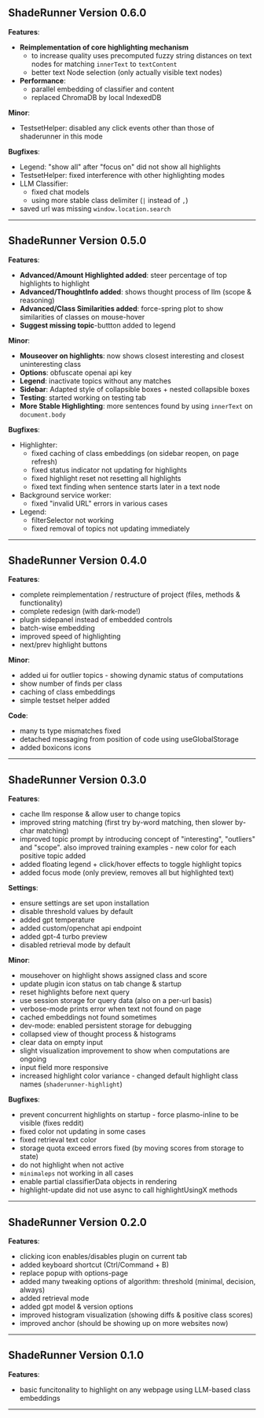 



## ShadeRunner Version 0.6.0

**Features**:
- **Reimplementation of core highlighting mechanism**
    - to increase quality uses precomputed fuzzy string distances on text nodes for matching `innerText` to `textContent`
    - better text Node selection (only actually visible text nodes)
- **Performance**:
    - parallel embedding of classifier and content
    - replaced ChromaDB by local IndexedDB

**Minor**:
- TestsetHelper: disabled any click events other than those of shaderunner in this mode 

**Bugfixes**:
- Legend: "show all" after "focus on" did not show all highlights
- TestsetHelper: fixed interference with other highlighting modes
- LLM Classifier:
    - fixed chat models
    - using more stable class delimiter (`|` instead of `,`)
- saved url was missing `window.location.search`

-------



## ShadeRunner Version 0.5.0

**Features**:
- **Advanced/Amount Highlighted added**: steer percentage of top highlights to highlight
- **Advanced/ThoughtInfo added**: shows thought process of llm (scope & reasoning)
- **Advanced/Class Similarities added**: force-spring plot to show similarities of classes on mouse-hover
- **Suggest missing topic**-buttton added to legend

**Minor**:
- **Mouseover on highlights**: now shows closest interesting and closest uninteresting class
- **Options**: obfuscate openai api key
- **Legend**: inactivate topics without any matches
- **Sidebar**: Adapted style of collapsible boxes + nested collapsible boxes
- **Testing**: started working on testing tab
- **More Stable Highlighting**: more sentences found by using `innerText` on `document.body`

**Bugfixes**:
- Highlighter:
    - fixed caching of class embeddings (on sidebar reopen, on page refresh)
    - fixed status indicator not updating for highlights
    - fixed highlight reset not resetting all highlights
    - fixed text finding when sentence starts later in a text node
- Background service worker:
    - fixed "invalid URL" errors in various cases
- Legend:
    - filterSelector not working
    - fixed removal of topics not updating immediately



-------


## ShadeRunner Version 0.4.0

**Features**:
- complete reimplementation / restructure of project (files, methods & functionality)
- complete redesign (with dark-mode!)
- plugin sidepanel instead of embedded controls
- batch-wise embedding
- improved speed of highlighting
- next/prev highlight buttons

**Minor**:
- added ui for outlier topics
- showing dynamic status of computations
- show number of finds per class
- caching of class embeddings
- simple testset helper added

**Code**:
- many ts type mismatches fixed
- detached messaging from position of code using useGlobalStorage
- added boxicons icons


-------


## ShadeRunner Version 0.3.0

**Features**:
- cache llm response & allow user to change topics
- improved string matching (first try by-word matching, then slower by-char matching)
- improved topic prompt by introducing concept of "interesting", "outliers" and "scope". also improved training examples
- new color for each positive topic added
- added floating legend + click/hover effects to toggle highlight topics
- added focus mode (only preview, removes all but highlighted text)

**Settings**:
- ensure settings are set upon installation
- disable threshold values by default
- added gpt temperature
- added custom/openchat api endpoint
- added gpt-4 turbo preview
- disabled retrieval mode by default

**Minor**:
- mousehover on highlight shows assigned class and score
- update plugin icon status on tab change & startup
- reset highlights before next query
- use session storage for query data (also on a per-url basis)
- verbose-mode prints error when text not found on page
- cached embeddings not found sometimes
- dev-mode: enabled persistent storage for debugging
- collapsed view of thought process & histograms
- clear data on empty input
- slight visualization improvement to show when computations are ongoing
- input field more responsive
- increased highlight color variance
- changed default highlight class names (`shaderunner-highlight`)

**Bugfixes**:
- prevent concurrent highlights on startup
- force plasmo-inline to be visible (fixes reddit)
- fixed color not updating in some cases
- fixed retrieval text color
- storage quota exceed errors fixed (by moving scores from storage to state)
- do not highlight when not active
- `minimaleps` not working in all cases
- enable partial classifierData objects in rendering
- highlight-update did not use async to call highlightUsingX methods

-------


## ShadeRunner Version 0.2.0

**Features**:
- clicking icon enables/disables plugin on current tab
- added keyboard shortcut (Ctrl/Command + B)
- replace popup with options-page
- added many tweaking options of algorithm: threshold (minimal, decision, always)
- added retrieval mode
- added gpt model & version options
- improved histogram visualization (showing diffs & positive class scores)
- improved anchor (should be showing up on more websites now)

-------

## ShadeRunner Version 0.1.0

**Features**:
- basic funcitonality to highlight on any webpage using LLM-based class embeddings

-------